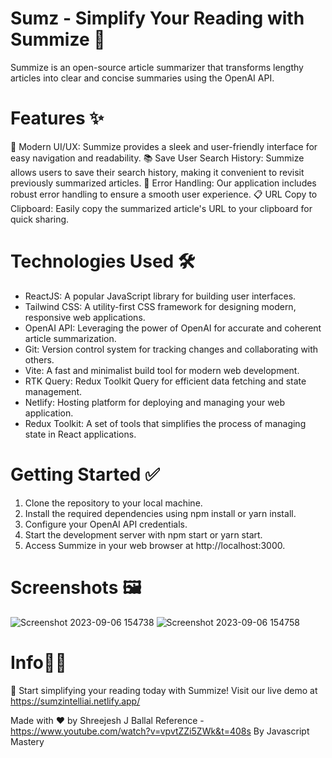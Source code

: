 # Sumz - Simplify Your Reading with Summize 📝
Summize is an open-source article summarizer that transforms lengthy articles into clear and concise summaries using the OpenAI API.

# Features ✨
🌟 Modern UI/UX: Summize provides a sleek and user-friendly interface for easy navigation and readability.
📚 Save User Search History: Summize allows users to save their search history, making it convenient to revisit previously summarized articles.
🔧 Error Handling: Our application includes robust error handling to ensure a smooth user experience.
📋 URL Copy to Clipboard: Easily copy the summarized article's URL to your clipboard for quick sharing.

# Technologies Used 🛠️
          
* ReactJS: A popular JavaScript library for building user interfaces.
* Tailwind CSS: A utility-first CSS framework for designing modern, responsive web applications.
* OpenAI API: Leveraging the power of OpenAI for accurate and coherent article summarization.
* Git: Version control system for tracking changes and collaborating with others.
* Vite: A fast and minimalist build tool for modern web development.
* RTK Query: Redux Toolkit Query for efficient data fetching and state management.
* Netlify: Hosting platform for deploying and managing your web application.
* Redux Toolkit: A set of tools that simplifies the process of managing state in React applications.
   
# Getting Started ✅

1) Clone the repository to your local machine.
2) Install the required dependencies using npm install or yarn install.
3) Configure your OpenAI API credentials.
4) Start the development server with npm start or yarn start.
5) Access Summize in your web browser at http://localhost:3000.

# Screenshots 🖼️

![Screenshot 2023-09-06 154738](https://github.com/shreejeshballal/Sumz/assets/77494639/22034469-b202-4b3a-9e5e-1cd392e17c47)
![Screenshot 2023-09-06 154758](https://github.com/shreejeshballal/Sumz/assets/77494639/9df6b165-0b84-4345-ab8f-03ad58caae96)

# Info🙋‍♂️

🚀 Start simplifying your reading today with Summize! Visit our live demo at https://sumzintelliai.netlify.app/
 
Made with ❤️ by Shreejesh J Ballal 
Reference - https://www.youtube.com/watch?v=vpvtZZi5ZWk&t=408s By Javascript Mastery
